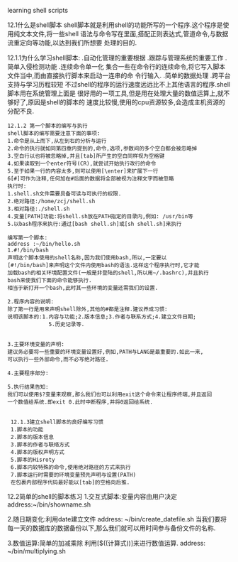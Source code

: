 learning shell scripts

12.1什么是shell脚本
  shell脚本就是利用shell的功能所写的一个程序.这个程序是使用纯文本文件,将一些shell
  语法与命令写在里面,搭配正则表达式,管道命令,与数据流重定向等功能,以达到我们所想要
  处理的目的.

   12.1.1为什么学习shell脚本:
   .自动化管理的重要根据
   .跟踪与管理系统的重要工作
   .简单入侵检测功能
   .连续命令单一化
    集合一些在命令行的连续命令,将它写入脚本文件当中,而由直接执行脚本来启动一连串的命
    令行输入.
   .简单的数据处理
   .跨平台支持与学习历程较短
    不过shell的程序的运行速度远远比不上其他语言的程序.shell脚本用在系统管理上面是
    很好用的一项工具,但是用在处理大量的数值运算上,就不够好了,原因是shell的脚本的
    速度比较慢,使用的cpu资源较多,会造成主机资源的分配不良.


    12.1.2 第一个脚本的编写与执行
    shell脚本的编写需要注意下面的事项:
    1.命令是从上而下,从左到右的分析与运行
    2.命令的执行就如同第四章内提到的,命令,选项,参数间的多个空白都会被忽略掉
    3.空白行以也将被忽略掉,并且[tab]所产生的空白同样视为空格键
    4.如果读取到一个enter符号(CR),就尝试开始执行改行的命令
    5.至于如果一行的内容太多,则可以使用[\enter]来扩展下一行
    6[#]可作为注释,任何加在#后面的数据将全部被视为注释文字而被忽略
    执行时:
    1.shell.sh文件需要具备可读与可执行的权限.
    2.绝对路径:/home/zcj/shell.sh
    3.相对路径:./shell.sh
    4.变量[PATH]功能:将shell.sh放在PATH指定的目录内,例如: /usr/bin等
    5.以bash程序来执行:通过[bash shell.sh]或[sh shell.sh]来执行

    编写第一个脚本:
    address :~/bin/hello.sh
    1.#!/bin/bash
    声明这个脚本使用的shell名称,因为我们使用bash,所以,一定要以
    [#!/bin/bash]来声明这个文件内使用bash的语法.这样这个程序执行时,它才能
    加载bash的相关环境配置文件(一般是非登陆的shell,所以用~/.bashrc),并且执行
    bash来使我们下面的命令能够执行.
    相当于新打开一个bash,此时其一些环境的变量还需我们的设置.

    2.程序内容的说明:
    除了第一行是用来声明shell除外,其他的#都是注释.建议养成习惯:
    说明该脚本的:1.内容与功能;2.版本信息;3.作者与联系方式;4.建立文件日期;
                 5.历史记录等.


    3.主要环境变量的声明:
    建议务必要将一些重要的环境变量设置好,例如,PATH与LANG是最重要的.如此一来,
    可以执行一些外部命令,而不必写绝对路径.

    4.主要程序部分:
    
    5.执行结果告知:
    我们可以使用$?变量来观察,那么我们也可以利用exit这个命令来让程序终端,并且返回
    一个数值给系统.即exit 0.此时中断程序,并将0返回给系统.


     12.1.3建立shell脚本的良好编写习惯
     1.脚本的功能
     2.脚本的版本信息
     3.脚本的作者与联络方式
     4.脚本的版权声明方式
     5.脚本的Hisroty
     6.脚本内较特殊的命令,使用绝对路径的方式来执行
     7.脚本运行时需要的环境变量预先声明与设置(PATH)
     在包裹内部程序代码最好能以[tab]的空格向后推.


12.2简单的shell的脚本练习
   1.交互式脚本:变量内容由用户决定
   address:~/bin/showname.sh

   2.随日期变化:利用date建立文件
   address: ~/bin/create_datefile.sh
   当我们要将每一天的数据库的数据备份以下,那么我们就可以用时间参与备份文件的名称.

   3.数值运算:简单的加减乘除
   利用[$((计算式))]来进行数值运算.
   address: ~/bin/multiplying.sh
   
     
    

    

